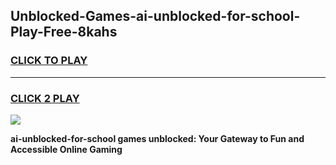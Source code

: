 
## Unblocked-Games-ai-unblocked-for-school-Play-Free-8kahs
<h3>
<a href="https://premium76.site?title=ai-unblocked-for-school&ref=18A1">CLICK TO PLAY</a></h3>
<hr>

<h3>
<a href="https://premium76.site?title=ai-unblocked-for-school&ref=18A1">CLICK 2 PLAY</a>
  
</h3>

<a href="https://premium76.site?title=ai-unblocked-for-school&ref=18A1"><img src="https://clearcache.store/games.png"></a>


**ai-unblocked-for-school games unblocked: Your Gateway to Fun and Accessible Online Gaming**
